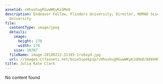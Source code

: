 ```yaml
---
assetid: cHhushugRGuwWKyKiGMe8
description: Endeavor Fellow, Flinders University; Director, NOMAD Science, Flinders
  University
file:
  contentType: image/jpeg
  details:
    image:
      height: 170
      width: 170
    size: 10787
  fileName: image-20180212-31345-1ro6oyd.jpg
  url: //images.ctfassets.net/bsux5spekp1p/cHhushugRGuwWKyKiGMe8/88699b10ed7db11da50d6748ecd8eda4/image-20180212-31345-1ro6oyd.jpg
title: Julia Kate Clark
---
```

No content found